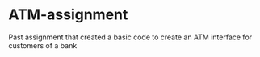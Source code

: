 # ATM-assignment

Past assignment that created a basic code to create an ATM interface for customers of a bank
